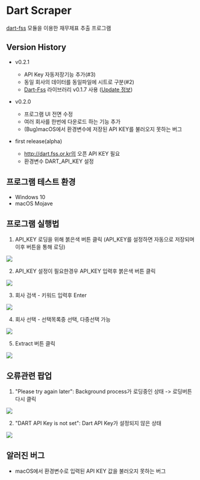 # Dart Scraper

[dart-fss](https://github.com/josw123/dart-fss) 모듈을 이용한 재무제표 추출 프로그램

## Version History
- v0.2.1
  - API Key 자동저장기능 추가(#3)
  - 동일 회사의 데이터를 동일파일에 시트로 구분(#2)
  - [Dart-Fss](https://github.com/josw123/dart-fss) 라이브러리 v0.1.7 사용 ([Update 정보](https://github.com/josw123/dart-fss/releases))

- v0.2.0 
  - 프로그램 UI 전면 수정
  - 여러 회사를 한번에 다운로드 하는 기능 추가
  - (Bug)macOS에서 환경변수에 저장된 API KEY를 불러오지 못하는 버그


- first release(alpha)
  - http://dart.fss.or.kr의 오픈 API KEY 필요
  - 환경변수 DART_API_KEY 설정

## 프로그램 테스트 환경

-   Windows 10
-   macOS Mojave

## 프로그램 실행법

1. API_KEY 로딩을 위해 붉은색 버튼 클릭 (API_KEY를 설정하면 자동으로 저장되며 이후 버튼을 통해 로딩)

![](./img/loading.png)

2.  API_KEY 설정이 필요한경우 API_KEY 입력후 붉은색 버튼 클릭

![](./img/loading.png)

3. 회사 검색 - 키워드 입력후 Enter

![](./img/search.png)

4. 회사 선택 - 선택목록중 선택, 다중선택 가능

![](./img/select.png)

5. Extract 버튼 클릭

![](./img/extracting.png)

## 오류관련 팝업

1. "Please try again later": Background process가 로딩중인 상태 -> 로딩버튼 다시 클릭

![](./img/loading_error.png)

2. "DART API Key is not set": Dart API Key가 설정되지 않은 상태

![](./img/set_key.png)


## 알러진 버그
- macOS에서 환경변수로 입력된 API KEY 값을 불러오지 못하는 버그

